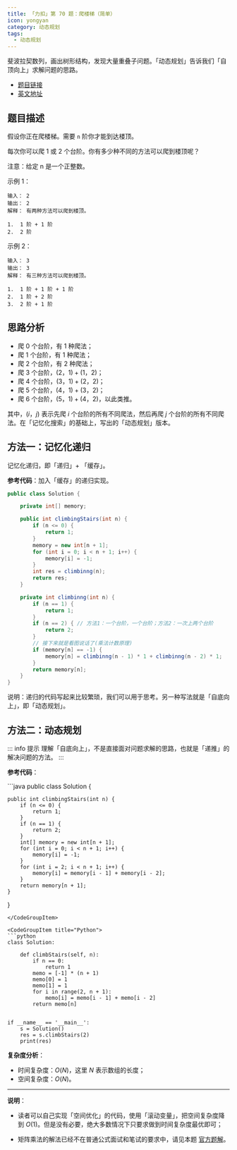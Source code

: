 ```yaml
---
title: 「力扣」第 70 题：爬楼梯（简单）
icon: yongyan
category: 动态规划
tags:
  - 动态规划
---
```


斐波拉契数列，画出树形结构，发现大量重叠子问题。「动态规划」告诉我们「自顶向上」求解问题的思路。

+ [题目链接](https://leetcode-cn.com/problems/climbing-stairs)
+ [英文地址](https://leetcode.com/problems/climbing-stairs/description/) 

## 题目描述

假设你正在爬楼梯。需要 `n` 阶你才能到达楼顶。

每次你可以爬 1 或 2 个台阶。你有多少种不同的方法可以爬到楼顶呢？

注意：给定 n 是一个正整数。

示例 1：

```
输入： 2
输出： 2
解释： 有两种方法可以爬到楼顶。

1.  1 阶 + 1 阶
2.  2 阶
```

示例 2：

```
输入： 3
输出： 3
解释： 有三种方法可以爬到楼顶。

1.  1 阶 + 1 阶 + 1 阶
2.  1 阶 + 2 阶
3.  2 阶 + 1 阶
```

## 思路分析

+ 爬 $0$ 个台阶，有 $1$ 种爬法；
+ 爬 $1$ 个台阶，有 $1$ 种爬法；
+ 爬 $2$ 个台阶，有 $2$ 种爬法；
+ 爬 $3$ 个台阶，$(2，1) + (1，2)$；
+ 爬 $4$ 个台阶，$(3，1) + (2，2)$；
+ 爬 $5$ 个台阶，$(4，1) + (3，2)$；
+ 爬 $6$ 个台阶，$(5，1) + (4，2)$，以此类推。

其中，$(i，j)$ 表示先爬 $i$ 个台阶的所有不同爬法，然后再爬 $j$ 个台阶的所有不同爬法。在「记忆化搜索」的基础上，写出的「动态规划」版本。

## 方法一：记忆化递归

记忆化递归，即「递归」+ 「缓存」。

**参考代码**：加入「缓存」的递归实现。

```java
public class Solution {

    private int[] memory;

    public int climbingStairs(int n) {
        if (n <= 0) {
            return 1;
        }
        memory = new int[n + 1];
        for (int i = 0; i < n + 1; i++) {
            memory[i] = -1;
        }
        int res = climbinng(n);
        return res;
    }

    private int climbinng(int n) {
        if (n == 1) {
            return 1;
        }
        if (n == 2) { // 方法1：一个台阶，一个台阶；方法2：一次上两个台阶
            return 2;
        }
        // 接下来就是看图说话了(乘法计数原理)
        if (memory[n] == -1) {
            memory[n] = climbinng(n - 1) * 1 + climbinng(n - 2) * 1;
        }
        return memory[n];
    }
}
```


说明：递归的代码写起来比较繁琐，我们可以用于思考。另一种写法就是「自底向上」，即「动态规划」。

## 方法二：动态规划

::: info 提示
理解「自底向上」，不是直接面对问题求解的思路，也就是「递推」的解决问题的方法。
:::

**参考代码**：

<CodeGroup>
<CodeGroupItem title="Java">
```java
public class Solution {

    public int climbingStairs(int n) {
        if (n <= 0) {
            return 1;
        }
        if (n == 1) {
            return 2;
        }
        int[] memory = new int[n + 1];
        for (int i = 0; i < n + 1; i++) {
            memory[i] = -1;
        }
        for (int i = 2; i < n + 1; i++) {
            memory[i] = memory[i - 1] + memory[i - 2];
        }
        return memory[n + 1];
    }
}
```
</CodeGroupItem>

<CodeGroupItem title="Python">
```python
class Solution:

    def climbStairs(self, n):
        if n == 0:
            return 1
        memo = [-1] * (n + 1)
        memo[0] = 1
        memo[1] = 1
        for i in range(2, n + 1):
            memo[i] = memo[i - 1] + memo[i - 2]
        return memo[n]


if __name__ == '__main__':
    s = Solution()
    res = s.climbStairs(2)
    print(res)
```
</CodeGroupItem>
</CodeGroup>

**复杂度分析**：

+ 时间复杂度：$O(N)$，这里 $N$ 表示数组的长度；
+ 空间复杂度：$O(N)$。

---

**说明**：

+ 读者可以自己实现「空间优化」的代码，使用「滚动变量」，把空间复杂度降到 $O(1)$。但是没有必要，绝大多数情况下只要求做到时间复杂度最优即可；

+ 矩阵乘法的解法已经不在普通公式面试和笔试的要求中，请见本题 [官方题解](https://leetcode-cn.com/problems/fibonacci-number/solution/fei-bo-na-qi-shu-by-leetcode-solution-o4ze/)。

